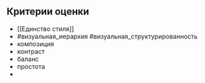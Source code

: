 ## Критерии оценки 
-  [[Единство стиля]]
- #визуальная_иерархия #визуальная_структурированность
- композиция
- контраст
- баланс 
- простота
-    
